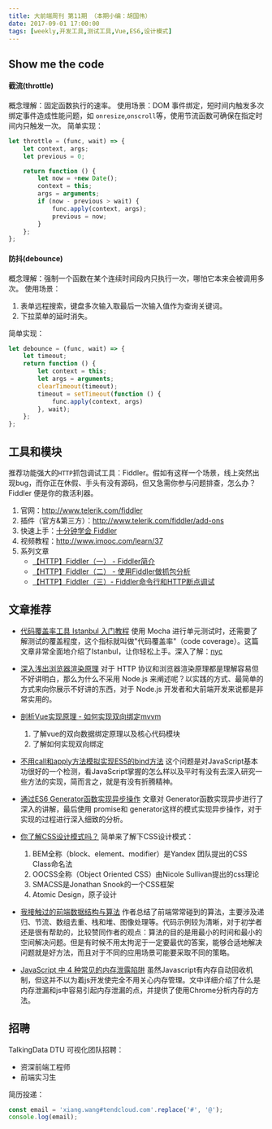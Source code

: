 ```yaml
---
title: 大前端周刊 第11期 （本期小编：胡国伟）
date: 2017-09-01 17:00:00
tags: [weekly,开发工具,测试工具,Vue,ES6,设计模式]
---
```

## Show me the code

#### 截流(throttle)

概念理解：固定函数执行的速率。
使用场景：DOM 事件绑定，短时间内触发多次绑定事件造成性能问题，如 `onresize`,`onscroll`等，使用节流函数可确保在指定时间内只触发一次。
简单实现：
```javascript
let throttle = (func, wait) => {
	let context, args;
	let previous = 0;

	return function () {
		let now = +new Date();
		context = this;
		args = arguments;
		if (now - previous > wait) {
			func.apply(context, args);
			previous = now;
		}
	};
};
```

#### 防抖(debounce)

概念理解：强制一个函数在某个连续时间段内只执行一次，哪怕它本来会被调用多次。
使用场景：
1. 表单远程搜索，键盘多次输入取最后一次输入值作为查询关键词。
2. 下拉菜单的延时消失。

简单实现：
```javascript
let debounce = (func, wait) => {
	let timeout;
  	return function () {
    	let context = this;
    	let args = arguments;
    	clearTimeout(timeout);
    	timeout = setTimeout(function () {
      		func.apply(context, args)
    	}, wait);
    };
};
```

## 工具和模块

推荐功能强大的`HTTP`抓包调试工具：Fiddler。假如有这样一个场景，线上突然出现bug，而你正在休假、手头有没有源码，但又急需你参与问题排查，怎么办？Fiddler 便是你的救活利器。

1. 官网：http://www.telerik.com/fiddler
2. 插件（官方&第三方）：http://www.telerik.com/fiddler/add-ons
3. 快速上手：[十分钟学会 Fiddler](https://www.qcloud.com/community/article/115124?fromSource=gwzcw.93596.93596.93596)
4. 视频教程：http://www.imooc.com/learn/37
5. 系列文章
   - [【HTTP】Fiddler（一） - Fiddler简介](http://blog.csdn.net/ohmygirl/article/details/17846199)
   - [【HTTP】Fiddler（二） - 使用Fiddler做抓包分析](http://blog.csdn.net/ohmygirl/article/details/17849983)
   - [【HTTP】Fiddler（三）- Fiddler命令行和HTTP断点调试](http://blog.csdn.net/ohmygirl/article/details/17855031)


## 文章推荐

- [代码覆盖率工具 Istanbul 入门教程](http://www.ruanyifeng.com/blog/2015/06/istanbul.html)
  使用 Mocha 进行单元测试时，还需要了解测试的覆盖程度，这个指标就叫做"代码覆盖率"（code coverage）。这篇文章非常全面地介绍了Istanbul，让你轻松上手。深入了解：[nyc](https://github.com/istanbuljs/nyc)

- [深入浅出浏览器渲染原理](https://mp.weixin.qq.com/s?__biz=MzIyMjYyMzg3MA==&mid=2247484408&idx=2&sn=456405dd36fd679dea1470b131924980&chksm=e82be2e9df5c6bff70912d297d535bfb747e2598a129641ea3409cedd88f2eac22e2d77dc98b&mpshare=1&scene=1&srcid=0901XT4SSeVjxiKd3Pj6IOvv&pass_ticket=%2BCgbmXT%2FgYy2AZSB%2B2tlPOm2ZM34W2NpPc%2F1G3ifFff91PXQRXcYFvt%2BSdaP7QjU#rd)
  对于 HTTP 协议和浏览器渲染原理都是理解容易但不好讲明白，那么为什么不采用 Node.js 来阐述呢？以实践的方式、最简单的方式来向你展示不好讲的东西，对于 Node.js 开发者和大前端开发来说都是非常实用的。

- [剖析Vue实现原理 - 如何实现双向绑定mvvm](https://github.com/DMQ/mvvm)
  1. 了解vue的双向数据绑定原理以及核心代码模块
  2. 了解如何实现双向绑定

- [不用call和apply方法模拟实现ES5的bind方法](https://github.com/jawil/blog/issues/16)
  这个问题是对JavaScript基本功很好的一个检测，看JavaScript掌握的怎么样以及平时有没有去深入研究一些方法的实现，简而言之，就是有没有折腾精神。

- [通过ES6 Generator函数实现异步操作](https://github.com/Jocs/jocs.github.io/issues/11)
  文章对 Generator函数实现异步进行了深入的讲解，最后使用 promise和 generator这样的模式实现异步操作，对于实现的过程进行深入细致的分析。

- [你了解CSS设计模式吗？](http://mp.weixin.qq.com/s?__biz=MzI2MTY0NTEyMA==&amp;mid=2247483871&amp;idx=1&amp;sn=f717d3c787626d997c410117a1cd7fb9&amp;chksm=ea5677f0dd21fee6c7853b60b7e32d744af1abb183903ce8523954e093263a8c375895f0f193&amp;mpshare=1&amp;scene=1&amp;srcid=06289q8vqWAQUGuqdrMsqEzq#)
  简单来了解下CSS设计模式：
  1. BEM全称（block、element、modifier）是Yandex 团队提出的CSS Class命名法
  2. OOCSS全称（Object Oriented CSS）由Nicole Sullivan提出的css理论
  3. SMACSS是Jonathan Snook的一个CSS框架
  4. Atomic Design，原子设计


 - [我接触过的前端数据结构与算法](http://fed.renren.com/2017/07/02/algorithm/)
     作者总结了前端常常碰到的算法，主要涉及递归、节流、数组去重、栈和堆、图像处理等。代码示例较为清晰，对于初学者还是很有帮助的，比较赞同作者的观点：算法的目的是用最小的时间和最小的空间解决问题。但是有时候不用太拘泥于一定要最优的答案，能够合适地解决问题就是好方法，而且对于不同的应用场景可能要采取不同的策略。

- [JavaScript 中 4 种常见的内存泄露陷阱](http://web.jobbole.com/88463/)
  虽然Javascript有内存自动回收机制，但这并不以为着js开发使完全不用关心内存管理。文中详细介绍了什么是内存泄漏和js中容易引起内存泄漏的点，并提供了使用Chrome分析内存的方法。

## 招聘
TalkingData DTU 可视化团队招聘：
* 资深前端工程师
* 前端实习生

简历投递：
``` javascript
const email = 'xiang.wang#tendcloud.com'.replace('#', '@');
console.log(email);
```